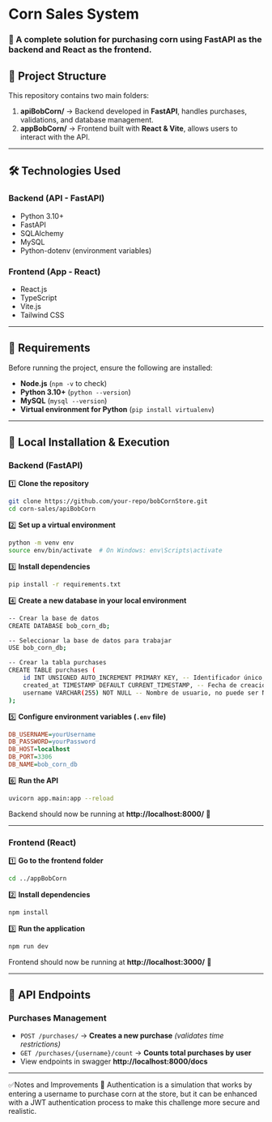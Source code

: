 # **Corn Sales System**
### **🛒 A complete solution for purchasing corn using FastAPI as the backend and React as the frontend.**

## 📌 **Project Structure**
This repository contains two main folders:
1. **apiBobCorn/** → Backend developed in **FastAPI**, handles purchases, validations, and database management.
2. **appBobCorn/** → Frontend built with **React & Vite**, allows users to interact with the API.

---

## 🛠 **Technologies Used**
### **Backend (API - FastAPI)**
- Python 3.10+
- FastAPI
- SQLAlchemy
- MySQL
- Python-dotenv (environment variables)

### **Frontend (App - React)**
- React.js
- TypeScript
- Vite.js
- Tailwind CSS

---

## 🔧 **Requirements**
Before running the project, ensure the following are installed:
- **Node.js** (`npm -v` to check)
- **Python 3.10+** (`python --version`)
- **MySQL** (`mysql --version`)
- **Virtual environment for Python** (`pip install virtualenv`)

---

## 🚀 **Local Installation & Execution**
### **Backend (FastAPI)**
1️⃣ **Clone the repository**  
```bash
git clone https://github.com/your-repo/bobCornStore.git
cd corn-sales/apiBobCorn
```

2️⃣ **Set up a virtual environment**
```bash
python -m venv env
source env/bin/activate  # On Windows: env\Scripts\activate
```

3️⃣ **Install dependencies**
```bash
pip install -r requirements.txt
```

4️⃣ **Create a new database in your local environment**
```bash
-- Crear la base de datos
CREATE DATABASE bob_corn_db;

-- Seleccionar la base de datos para trabajar
USE bob_corn_db;

-- Crear la tabla purchases
CREATE TABLE purchases (
    id INT UNSIGNED AUTO_INCREMENT PRIMARY KEY, -- Identificador único, autoincrementable
    created_at TIMESTAMP DEFAULT CURRENT_TIMESTAMP, -- Fecha de creación automática
    username VARCHAR(255) NOT NULL -- Nombre de usuario, no puede ser NULL
);

```

5️⃣ **Configure environment variables (`.env` file)**

```ini
DB_USERNAME=yourUsername
DB_PASSWORD=yourPassword
DB_HOST=localhost
DB_PORT=3306
DB_NAME=bob_corn_db
```

6️⃣ **Run the API**
```bash
uvicorn app.main:app --reload
```

Backend should now be running at **http://localhost:8000/** 🚀

---

### **Frontend (React)**
1️⃣ **Go to the frontend folder**
```bash
cd ../appBobCorn
```

2️⃣ **Install dependencies**
```bash
npm install
```

3️⃣ **Run the application**
```bash
npm run dev
```

Frontend should now be running at **http://localhost:3000/** 🚀

---

## 📢 **API Endpoints**
### **Purchases Management**
- `POST /purchases/` → **Creates a new purchase** _(validates time restrictions)_
- `GET /purchases/{username}/count` → **Counts total purchases by user**
- View endpoints in swagger **http://localhost:8000/docs**

---

✅Notes and Improvements
🔹 Authentication is a simulation that works by entering a username to purchase corn at the store, but it can be enhanced with a JWT authentication process to make this challenge more secure and realistic.